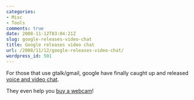 ```yaml
---
categories:
- Misc
- Tools
comments: true
date: 2008-11-12T03:04:21Z
slug: google-releases-video-chat
title: Google releases video chat
url: /2008/11/12/google-releases-video-chat/
wordpress_id: 501
---
```


For those that use gtalk/gmail, google have finally caught up and released [voice and video chat](http://mail.google.com/videochat).

They even help you [buy a webcam](http://www.google.com/mail/help/videochat/learnmore.html)!
